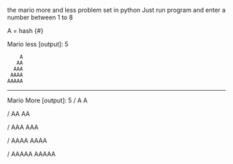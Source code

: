 the mario more and less problem set in python
Just run program and enter a number between 1 to 8

A = hash {#}

Mario less [output]: 5


        A
       AA
      AAA
     AAAA
    AAAAA

------------------------

Mario More [output]: 5
/     A A

/    AA AA

/   AAA AAA

/  AAAA AAAA

/ AAAAA AAAAA         
